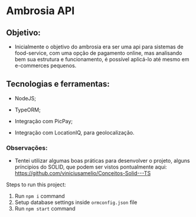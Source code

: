 # Ambrosia API

## Objetivo:

- Inicialmente o objetivo do ambrosia era ser uma api para sistemas de food-service, com uma opção de pagamento online, mas analisando bem
sua estrutura e funcionamento, é possível aplicá-lo até mesmo em e-commerces pequenos.

## Tecnologias e ferramentas:

- NodeJS;

- TypeORM;

- Integração com PicPay;

- Integração com LocationIQ, para geolocalização.

### Observações:

- Tentei utilizar algumas boas práticas para desenvolver o projeto, alguns príncipios do SOLID, que podem ser vistos
pontualmente aqui: https://github.com/viniciusamelio/Conceitos-Solid---TS





Steps to run this project:

1. Run `npm i` command
2. Setup database settings inside `ormconfig.json` file
3. Run `npm start` command

